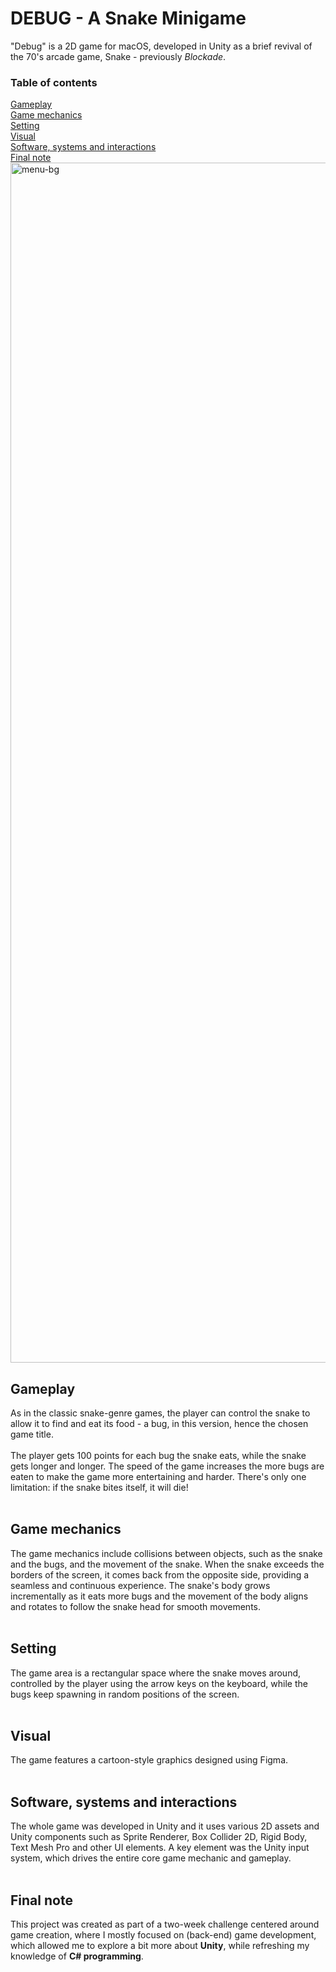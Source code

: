 <h1>DEBUG - A Snake Minigame</h1>

"Debug" is a 2D game for macOS, developed in Unity as a brief revival of the 70's arcade game, Snake - previously _Blockade_.

<h3>Table of contents</h3>
<a href="https://github.com/gperretta/snake-minigame-unity/tree/main#-gameplay-">Gameplay</a></br>
<a href="https://github.com/gperretta/snake-minigame-unity/tree/main#-game-mechanics-">Game mechanics</a></br>
<a href="https://github.com/gperretta/snake-minigame-unity/tree/main#-setting-">Setting</a></br>
<a href="https://github.com/gperretta/snake-minigame-unity/tree/main#-visual-">Visual</a></br>
<a href="https://github.com/gperretta/snake-minigame-unity/tree/main#-software-systems-and-interactions-">Software, systems and interactions</a></br>
<a href="https://github.com/gperretta/snake-minigame-unity/tree/main#-final-note-">Final note</a></br>
<img width="1920" alt="menu-bg" src="https://user-images.githubusercontent.com/113616815/228385932-3e5bb1ef-00d5-4dec-af81-49692b19a0aa.png">
</br>
<h2> Gameplay </h2>
As in the classic snake-genre games, the player can control the snake to allow it to find and eat its food - a bug, in this version, hence the chosen game title.
<br></br>
The player gets 100 points for each bug the snake eats, while the snake gets longer and longer. 
The speed of the game increases the more bugs are eaten to make the game more entertaining and harder.
There's only one limitation: if the snake bites itself, it will die!
<br></br>
<h2> Game mechanics </h2>
The game mechanics include collisions between objects, such as the snake and the bugs, and the movement of the snake.
When the snake exceeds the borders of the screen, it comes back from the opposite side, providing a seamless and continuous experience.
The snake's body grows incrementally as it eats more bugs and the movement of the body aligns and rotates to follow the snake head for smooth movements. 
<br></br>
<h2> Setting </h2>
The game area is a rectangular space where the snake moves around, controlled by the player using the arrow keys on the keyboard, while the bugs keep spawning in random positions of the screen.
<br></br>
<h2> Visual </h2>
The game features a cartoon-style graphics designed using Figma. 
<br></br>
<h2> Software, systems and interactions </h2>
The whole game was developed in Unity and it uses various 2D assets and Unity components such as Sprite Renderer, Box Collider 2D, Rigid Body, Text Mesh Pro and other UI elements.
A key element was the Unity input system, which drives the entire core game mechanic and gameplay.
<br></br>
<h2> Final note </h2>

This project was created as part of a two-week challenge centered around game creation, where I mostly focused on (back-end) game development, which allowed me to explore a bit more about **Unity**, while refreshing my knowledge of **C# programming**.



